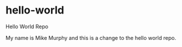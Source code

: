 # hello-world
Hello World Repo


My name is Mike Murphy and this is a change to the hello world repo.
